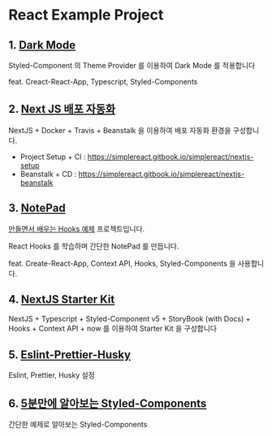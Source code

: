 # React Example Project

## 1. [Dark Mode](https://github.com/appear/React-Example-Project/tree/master/dark-mode)

Styled-Component 의 Theme Provider 를 이용하여 Dark Mode 를 적용합니다

feat. Creact-React-App, Typescript, Styled-Components

## 2. [Next JS 배포 자동화](https://github.com/appear/React-Example-Project/tree/master/nextjs-automate-deploy)

NextJS + Docker + Travis + Beanstalk 을 이용하여 배포 자동화 환경을 구성합니다.

- Project Setup + CI : https://simplereact.gitbook.io/simplereact/nextjs-setup
- Beanstalk + CD : https://simplereact.gitbook.io/simplereact/nextjs-beanstalk

## 3. [NotePad](https://github.com/appear/React-Example-Project/tree/master/notepad)

[만들면서 배우는 Hooks 예제](https://simplereact.gitbook.io/simplereact/hooks) 프로젝트입니다.

React Hooks 를 학습하며 간단한 NotePad 를 만듭니다.

feat. Create-React-App, Context API, Hooks, Styled-Components 을 사용합니다.

## 4. [NextJS Starter Kit](https://github.com/appear/nextjs-starter-kit)

NextJS + Typescript + Styled-Component v5 + StoryBook (with Docs) + Hooks + Context API + now 를 이용하여 Starter Kit 을 구성합니다

## 5. [Eslint-Prettier-Husky](https://github.com/appear/React-Example-Project/tree/master/eslint-prettier-husky)

Eslint, Prettier, Husky 설정

## 6. [5분만에 알아보는 Styled-Components](https://github.com/appear/React-Example-Project/tree/master/five-minute-styled-Components)

간단한 예제로 알아보는 Styled-Components
